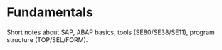 ﻿# Fundamentals
Short notes about SAP, ABAP basics, tools (SE80/SE38/SE11), program structure (TOP/SEL/FORM).
